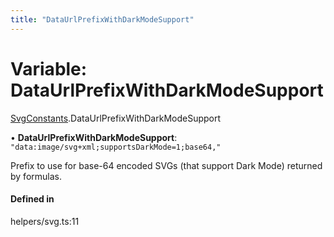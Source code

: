 ```yaml
---
title: "DataUrlPrefixWithDarkModeSupport"
---
```

# Variable: DataUrlPrefixWithDarkModeSupport

[SvgConstants](../modules/SvgConstants.md).DataUrlPrefixWithDarkModeSupport

• **DataUrlPrefixWithDarkModeSupport**: ``"data:image/svg+xml;supportsDarkMode=1;base64,"``

Prefix to use for base-64 encoded SVGs (that support Dark Mode) returned by formulas.

#### Defined in

helpers/svg.ts:11
